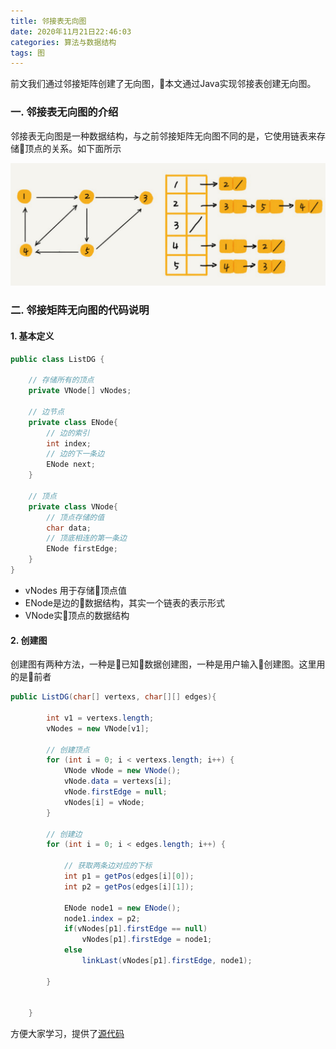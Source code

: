 ```yaml
---
title: 邻接表无向图
date: 2020年11月21日22:46:03
categories: 算法与数据结构
tags: 图
---
```


 前文我们通过邻接矩阵创建了无向图，本文通过Java实现邻接表创建无向图。

### 一. 邻接表无向图的介绍

邻接表无向图是一种数据结构，与之前邻接矩阵无向图不同的是，它使用链表来存储顶点的关系。如下面所示

![title](https://raw.githubusercontent.com/Demo233/images/main/gitnote/2020/11/21/Snipaste_2020-11-21_22-50-53-1605970336960.png)

### 二. 邻接矩阵无向图的代码说明

#### 1. 基本定义

```java
public class ListDG {

    // 存储所有的顶点
    private VNode[] vNodes;

    // 边节点
    private class ENode{
        // 边的索引
        int index;
        // 边的下一条边
        ENode next;
    }

    // 顶点
    private class VNode{
        // 顶点存储的值
        char data;
        // 顶底相连的第一条边
        ENode firstEdge;
    }
}
```

* vNodes 用于存储顶点值
* ENode是边的数据结构，其实一个链表的表示形式
* VNode实顶点的数据结构

#### 2. 创建图

创建图有两种方法，一种是已知数据创建图，一种是用户输入创建图。这里用的是前者

```java
public ListDG(char[] vertexs, char[][] edges){

        int v1 = vertexs.length;
        vNodes = new VNode[v1];

        // 创建顶点
        for (int i = 0; i < vertexs.length; i++) {
            VNode vNode = new VNode();
            vNode.data = vertexs[i];
            vNode.firstEdge = null;
            vNodes[i] = vNode;
        }

        // 创建边
        for (int i = 0; i < edges.length; i++) {

            // 获取两条边对应的下标
            int p1 = getPos(edges[i][0]);
            int p2 = getPos(edges[i][1]);

            ENode node1 = new ENode();
            node1.index = p2;
            if(vNodes[p1].firstEdge == null)
                vNodes[p1].firstEdge = node1;
            else
                linkLast(vNodes[p1].firstEdge, node1);

        }


    }
```

方便大家学习，提供了[源代码](https://github.com/Demo233/algorithm/blob/master/src/main/java/com/paic/graph/ListDG.java)


